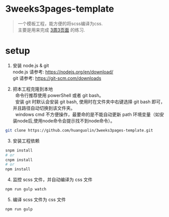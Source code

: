 # 3weeks3pages-template

> 一个模板工程，能方便的将scss编译为css.  
> 主要是用来完成 [3周3页面](https://juntao.gitbooks.io/3-web-designs-in-3-weeks/content/index.html) 的练习.


# setup 

1. 安装 node.js & git   
   node.js 请参考: https://nodejs.org/en/download/   
   git 请参考: https://git-scm.com/downloads   

2. 把本工程克隆到本地    
   命令行推荐使用 powerShell 或者 git bash。   
   安装 git 时默认会安装 git bash, 使用时在文件夹中右键选择 git bash 即可，并且路径自动切换到该文件夹。   
   windows cmd 不方便操作，最要命的是不能自动更新 path 环境变量（如安装node后,使用node命令会提示找不到node命令）。   
```bash
git clone https://github.com/huanguolin/3weeks3pages-template.git
```

3. 安装工程依赖
```bash
snpm install 
# or
cnpm install
# or 
npm install
```

4. 监控 scss 文件，并自动编译为 css 文件
```bash
npm run gulp watch
```

5. 编译 scss 文件为 css 文件
```bash
npm run gulp 
``` 
